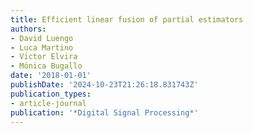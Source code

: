 ```yaml
---
title: Efficient linear fusion of partial estimators
authors:
- David Luengo
- Luca Martino
- Vı́ctor Elvira
- Mónica Bugallo
date: '2018-01-01'
publishDate: '2024-10-23T21:26:18.831743Z'
publication_types:
- article-journal
publication: '*Digital Signal Processing*'
---
```

